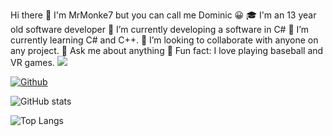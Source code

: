 Hi there 👋 I'm MrMonke7 but you can call me Dominic 😀
🎓 I'm an 13 year old software developer
🔭 I’m currently developing a software in C#
🌱 I’m currently learning C# and C++.
👯 I’m looking to collaborate with anyone on any project.
💬 Ask me about anything
🎉 Fun fact: I love playing baseball and VR games.
![](https://visitor-badge.laobi.icu/badge?page_id=MrMonke7.MrMonke7)

[![Github](https://img.shields.io/github/followers/MrMonke7?label=Follow&style=social)](https://github.com/CharalambosIoannou)

![GitHub stats](https://github-readme-stats.vercel.app/api?username=MrMonke7&show_icons=true&theme=tokyonight)

![Top Langs](https://github-readme-stats.vercel.app/api/top-langs/?username=MrMonke7&theme=tokyonight)
